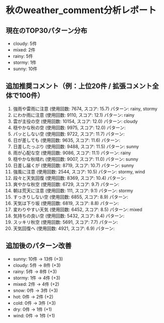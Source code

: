 
# 秋のweather_comment分析レポート

## 現在のTOP30パターン分布
- cloudy: 5件
- mixed: 2件
- rainy: 5件
- stormy: 1件
- sunny: 10件

## 追加推奨コメント（例：上位20件 / 拡張コメント全体で100件）
1. 強雨や雷雨に注意 (使用回数: 7674, スコア: 15.7)
   パターン: rainy, stormy
2. にわか雨に注意 (使用回数: 9110, スコア: 12.1)
   パターン: rainy
3. 雲が主役の空 (使用回数: 10154, スコア: 12.0)
   パターン: cloudy
4. 穏やかな秋の空 (使用回数: 9975, スコア: 12.0)
   パターン: 
5. パッとしない空 (使用回数: 9722, スコア: 11.7)
   パターン: 
6. 日が差しても (使用回数: 9635, スコア: 11.6)
   パターン: 
7. 日差したっぷり (使用回数: 9488, スコア: 11.5)
   パターン: sunny
8. 雨が心配な空 (使用回数: 9086, スコア: 11.1)
   パターン: rainy
9. 穏やかな秋晴れ (使用回数: 9007, スコア: 11.0)
   パターン: sunny
10. 日差し届くが (使用回数: 8719, スコア: 10.7)
   パターン: sunny
11. 強風に注意 (使用回数: 2544, スコア: 10.5)
   パターン: stormy, wind
12. 段々と天気回復 (使用回数: 8369, スコア: 10.4)
   パターン: 
13. 爽やかな秋空 (使用回数: 6729, スコア: 9.7)
   パターン: 
14. 朝は荒天に注意 (使用回数: 111, スコア: 9.1)
   パターン: stormy
15. すっきりしない空 (使用回数: 6855, スコア: 8.9)
   パターン: 
16. 天気は下り坂 (使用回数: 6819, スコア: 8.8)
   パターン: 
17. 変わりやすい天気 (使用回数: 6452, スコア: 8.5)
   パターン: mixed
18. 気持ちの良い空 (使用回数: 5432, スコア: 8.4)
   パターン: 
19. スッキリ秋空 (使用回数: 5691, スコア: 7.7)
   パターン: 
20. 天気回復へ (使用回数: 4921, スコア: 6.9)
   パターン: 

## 追加後のパターン改善
- sunny: 10件 → 13件 (+3)
- cloudy: 5件 → 8件 (+3)
- rainy: 5件 → 8件 (+3)
- stormy: 1件 → 4件 (+3)
- mixed: 2件 → 4件 (+2)
- snow: 0件 → 3件 (+3)
- hot: 0件 → 2件 (+2)
- cold: 0件 → 3件 (+3)
- dry: 0件 → 1件 (+1)
- wind: 0件 → 1件 (+1)
